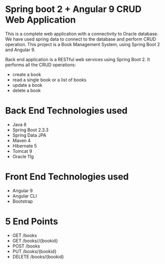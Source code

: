 # Spring boot 2 + Angular 9 CRUD Web Application
This is a complete web application with a connectivity to Oracle database. We have used spring data to connect to the database and perform CRUD operation.
This project is a Book Management System, using Spring Boot 2 and Angular 9.

Back end application is a RESTful web services using Spring Boot 2. It performs all the CRUD operations:
- create a book
- read a single book or a list of books
- update a book
- delete a book

# Back End Technologies used
- Java 8
- Spring Boot 2.3.3
- Spring Data JPA
- Maven 4
- Hibernate 5
- Tomcat 9
- Oracle 11g

# Front End Technologies used
- Angular 9
- Angular CLI
- Bootstrap

# 5 End Points
- GET /books
- GET /books//{bookid}
- POST /books
- PUT /books/{bookid}
- DELETE /books/{bookid}
